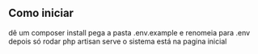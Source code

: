 
## Como iniciar

dê um composer install
pega a pasta .env.example e renomeia para .env
depois só rodar php artisan serve 
o sistema está na pagina inicial
